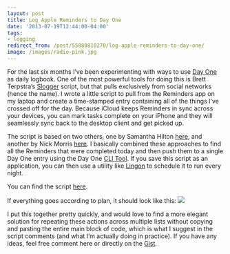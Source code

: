 ```yaml
---
layout: post 
title: Log Apple Reminders to Day One 
date: '2013-07-19T12:44:00-04:00' 
tags: 
- logging 
redirect_from: /post/55880810270/log-apple-reminders-to-day-one/
image: /images/radio-pink.jpg
---
```


For the last six months I’ve been experimenting with ways to use [Day One](http://dayoneapp.com/) as daily logbook. One of the most powerful tools for doing this is Brett Terpstra’s [Slogger](https://github.com/ttscoff/Slogger) script, but that pulls exclusively from social networks (hence the name). I wrote a little script to pull from the Reminders app on my laptop and create a time-stamped entry containing all of the things I’ve crossed off for the day. Because iCloud keeps Reminders in sync across your devices, you can mark tasks complete on your iPhone and they will seamlessly sync back to the desktop client and get picked up.

The script is based on two others, one by Samantha Hilton [here](http://www.worldgoneweb.com/2013/listing-the-days-reminders-using-apple-script/), and another by Nick Morris [here](http://drnickmorris.blogspot.fr/2012/08/applescript-reminders-and-day-one.html). I basically combined these approaches to find all the Reminders that were completed today and then push them to a single Day One entry using the Day One [CLI Tool](http://dayoneapp.com/tools/). If you save this script as an application, you can then use a utility like [Lingon](http://www.peterborgapps.com/lingon/) to schedule it to run every night.

You can find the script [here](https://gist.github.com/craigeley/6040083).

If everything goes according to plan, it should look like this: ![](http://d.pr/3UuF+)

I put this together pretty quickly, and would love to find a more elegant solution for repeating these actions across multiple lists without copying and pasting the entire main block of code, which is what I suggest in the script comments (and what I’m actually doing in practice). If you have any ideas, feel free comment here or directly on the [Gist](https://gist.github.com/craigeley/6040083).

